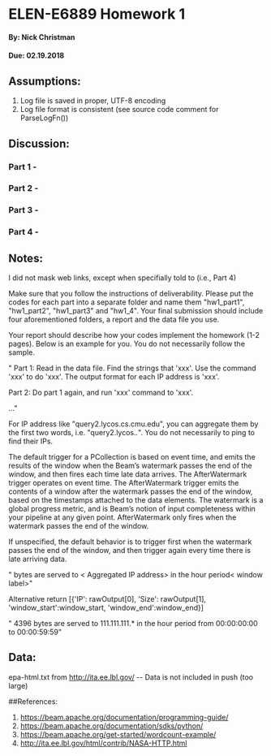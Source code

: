 # ELEN-E6889 Homework 1
#### By:  Nick Christman
#### Due: 02.19.2018

## Assumptions:
1. Log file is saved in proper, UTF-8 encoding
2. Log file format is consistent (see source code comment for ParseLogFn())

## Discussion:
### Part 1 - 
### Part 2 - 
### Part 3 -
### Part 4 - 

## Notes:
I did not mask web links, except when specifially told to (i.e., Part 4)

Make sure that you follow the instructions of deliverability. Please put the codes for each part into a separate folder and name them "hw1_part1", "hw1_part2", "hw1_part3" and "hw1_4".  Your final submission should include four aforementioned folders, a report and the data file you use.

Your report should describe how your codes implement the homework (1-2 pages).  Below is an example for you. You do not necessarily follow the sample.

" Part 1: Read in the data file. Find the strings that 'xxx'. Use the command 'xxx' to do 'xxx'. The output format for each IP address is 'xxx'.

  Part 2: Do part 1 again, and run 'xxx' command to 'xxx'.

  ..."

  For IP address like "query2.lycos.cs.cmu.edu", you can aggregate them by the first two words, i.e. "query2.lycos.*.*". You do not necessarily to ping to find their IPs.
  




The default trigger for a PCollection is based on event time, and emits the results of the window when the Beam’s watermark passes the end of the window, and then fires each time late data arrives. The AfterWatermark trigger operates on event time. The AfterWatermark trigger emits the contents of a window after the watermark passes the end of the window, based on the timestamps attached to the data elements. The watermark is a global progress metric, and is Beam’s notion of input completeness within your pipeline at any given point. AfterWatermark only fires when the watermark passes the end of the window.

If unspecified, the default behavior is to trigger first when the watermark passes the end of the window, and then trigger again every time there is late arriving data.


"<number of bytes> bytes are served to < Aggregated IP address> in the hour period< window label>"

Alternative return [{'IP': rawOutput[0],
             'Size': rawOutput[1],
             'window_start':window_start,
             'window_end':window_end}]

" 4396 bytes are served to 111.111.111.* in the hour period from 00:00:00:00 to 00:00:59:59"


## Data:
epa-html.txt from http://ita.ee.lbl.gov/
-- Data is not included in push (too large)


 ##References:
 1. https://beam.apache.org/documentation/programming-guide/
 2. https://beam.apache.org/documentation/sdks/python/
 3. https://beam.apache.org/get-started/wordcount-example/
 4. http://ita.ee.lbl.gov/html/contrib/NASA-HTTP.html 
